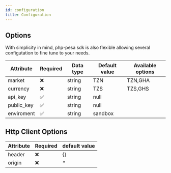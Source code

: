 ```yaml
---
id: configuration
title: Configuration
---
```


## Options

With simplicity in mind, php-pesa sdk is also flexible allowing several configutation to fine tune to your needs.

<!-- With only three requied attirbutes  -->

| Attribute  | Required | Data type | Default value | Available options |
| ---------- | -------- | --------- | ------------- | ----------------- |
| market     | ❌       | string    | TZN           | TZN,GHA           |
| currency   | ❌       | string    | TZS           | TZS,GHS           |
| api_key    | ✅       | string    | null          |                   |
| public_key | ✅       | string    | null          |                   |
| enviroment | ✅       | string    | sandbox       |                   |

## Http Client Options

<!-- ```ts
client_options?: Array<string>;
``` -->

| Attribute | Required | default value |
| --------- | -------- | ------------- |
| header    | ❌       | {}            |
| origin    | ❌       | \*            |
